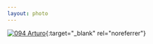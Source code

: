```yaml
---
layout: photo
---
```


[![094 Arturo](https://c2.staticflickr.com/6/5685/21580981268_ee230ebbb1_c.jpg)](https://www.flickr.com/photos/131440297@N08/21580981268/){:target="_blank" rel="noreferrer"}
